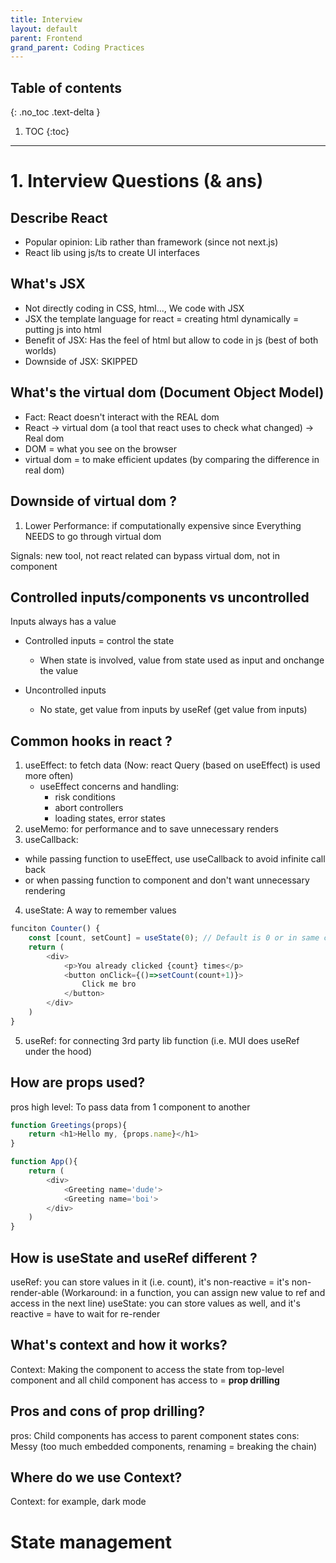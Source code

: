 ```yaml
---
title: Interview
layout: default
parent: Frontend 
grand_parent: Coding Practices
---
```


## Table of contents
{: .no_toc .text-delta }

1. TOC
{:toc}

---

# 1. Interview Questions (& ans)

## Describe React
- Popular opinion: Lib rather than framework (since not next.js)
- React lib using js/ts to create UI interfaces

## What's JSX
- Not directly coding in CSS, html..., We code with JSX
- JSX the template language for react = creating html dynamically = putting js into html
- Benefit of JSX: Has the feel of html but allow to code in js (best of both worlds)
- Downside of JSX: SKIPPED

## What's the virtual dom (Document Object Model)
- Fact: React doesn't interact with the REAL dom
- React -> virtual dom (a tool that react uses to check what changed) -> Real dom
- DOM = what you see on the browser
- virtual dom = to make efficient updates (by comparing the difference in real dom)

## Downside of virtual dom ?
1. Lower Performance: if computationally expensive since Everything NEEDS to go through virtual dom 

Signals: new tool, not react related can bypass virtual dom, not in component

## Controlled inputs/components vs uncontrolled

Inputs always has a value

- Controlled inputs = control the state
    - When state is involved, value from state used as input and onchange the value

- Uncontrolled inputs
    - No state, get value from inputs by useRef (get value from inputs)

## Common hooks in react ?
1. useEffect: to fetch data (Now: react Query (based on useEffect) is used more often)
    - useEffect concerns and handling:
        - risk conditions
        - abort controllers
        - loading states, error states
2. useMemo: for performance and to save unnecessary renders
3. useCallback: 
- while passing function to useEffect, use useCallback to avoid infinite call back
- or when passing function to component and don't want unnecessary rendering


4. useState:  A way to remember values
```js
funciton Counter() {
    const [count, setCount] = useState(0); // Default is 0 or in same cases: null
    return (
        <div>
            <p>You already clicked {count} times</p>
            <button onClick={()=>setCount(count+1)}>
                Click me bro
            </button>
        </div>
    )
} 
```

5. useRef: for connecting 3rd party lib function (i.e. MUI does useRef under the hood)

## How are props used?
pros high level: To pass data from 1 component to another 

```js
function Greetings(props){
    return <h1>Hello my, {props.name}</h1>
}

function App(){
    return (
        <div>
            <Greeting name='dude'>
            <Greeting name='boi'>
        </div>
    )
}
```

## How is useState and useRef different ?

useRef: you can store values in it (i.e. count), it's non-reactive = it's non-render-able
(Workaround: in a function, you can assign new value to ref and access in the next line)
useState: you can store values as well, and it's reactive = have to wait for re-render

## What's context and how it works?

Context: Making the component to access the state from top-level component and all child component has access to = **prop drilling**

## Pros and cons of prop drilling?
pros: Child components has access to parent component states
cons: Messy (too much embedded components, renaming = breaking the chain)

## Where do we use Context?
Context: for example, dark mode

# State management
